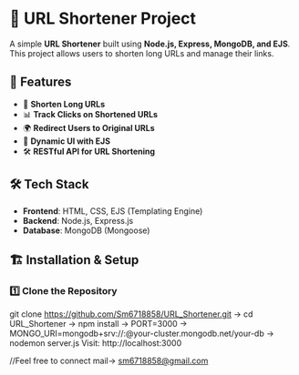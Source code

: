 # 🔗 URL Shortener Project

A simple **URL Shortener** built using **Node.js, Express, MongoDB, and EJS**.  
This project allows users to shorten long URLs and manage their links.

## 🚀 Features
- 🔗 **Shorten Long URLs**
- 📊 **Track Clicks on Shortened URLs**
- 🌍 **Redirect Users to Original URLs**
- 🎨 **Dynamic UI with EJS**
- 🛠️ **RESTful API for URL Shortening**

## 🛠️ Tech Stack
- **Frontend**: HTML, CSS, EJS (Templating Engine)
- **Backend**: Node.js, Express.js
- **Database**: MongoDB (Mongoose)


## 🏗️ Installation & Setup
### 1️⃣ Clone the Repository
git clone https://github.com/Sm6718858/URL_Shortener.git
-> cd URL_Shortener
-> npm install
-> PORT=3000
-> MONGO_URI=mongodb+srv://<username>:<password>@your-cluster.mongodb.net/your-db
-> nodemon server.js
Visit: http://localhost:3000


//Feel free to connect
mail-> sm6718858@gmail.com

